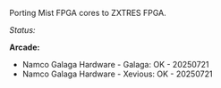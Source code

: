 Porting Mist FPGA cores to ZXTRES FPGA.

*Status:*

**Arcade:**
* Namco Galaga Hardware - Galaga: OK - 20250721
* Namco Galaga Hardware - Xevious: OK - 20250721

  



